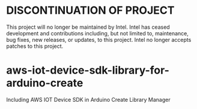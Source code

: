 # DISCONTINUATION OF PROJECT #
This project will no longer be maintained by Intel.
Intel has ceased development and contributions including, but not limited to, maintenance, bug fixes, new releases, or updates, to this project.
Intel no longer accepts patches to this project.
# aws-iot-device-sdk-library-for-arduino-create
Including AWS IOT Device SDK in Arduino Create Library Manager
